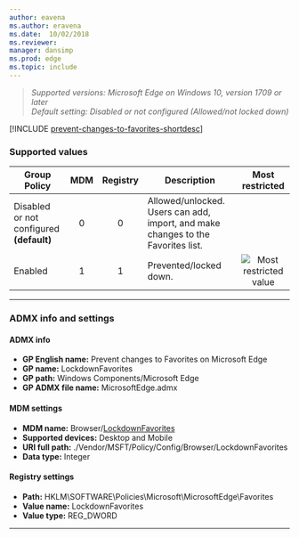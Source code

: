 ```yaml
---
author: eavena
ms.author: eravena
ms.date:  10/02/2018
ms.reviewer: 
manager: dansimp
ms.prod: edge
ms.topic: include
---
```


<!-- ## Prevent changes to Favorites on Microsoft Edge -->
>*Supported versions: Microsoft Edge on Windows 10, version 1709 or later*<br>
>*Default setting:  Disabled or not configured (Allowed/not locked down)*

[!INCLUDE [prevent-changes-to-favorites-shortdesc](../shortdesc/prevent-changes-to-favorites-shortdesc.md)]

### Supported values

|                Group Policy                 | MDM | Registry |                                    Description                                    |                 Most restricted                  |
|---------------------------------------------|:---:|:--------:|-----------------------------------------------------------------------------------|:------------------------------------------------:|
| Disabled or not configured<br>**(default)** |  0  |    0     | Allowed/unlocked.  Users can add, import, and make changes to the Favorites list. |                                                  |
|                   Enabled                   |  1  |    1     |                              Prevented/locked down.                               | ![Most restricted value](/images/check-gn.png) |

---

### ADMX info and settings
#### ADMX info
- **GP English name:** Prevent changes to Favorites on Microsoft Edge 
- **GP name:** LockdownFavorites
- **GP path:** Windows Components/Microsoft Edge
- **GP ADMX file name:** MicrosoftEdge.admx

#### MDM settings
- **MDM name:** Browser/[LockdownFavorites](https://docs.microsoft.com/windows/client-management/mdm/policy-csp-browser#browser-lockdownfavorites)
- **Supported devices:** Desktop and Mobile
- **URI full path:** ./Vendor/MSFT/Policy/Config/Browser/LockdownFavorites 
- **Data type:** Integer

#### Registry settings
- **Path:** HKLM\SOFTWARE\Policies\Microsoft\MicrosoftEdge\Favorites
- **Value name:** LockdownFavorites
- **Value type:** REG_DWORD

<hr>
